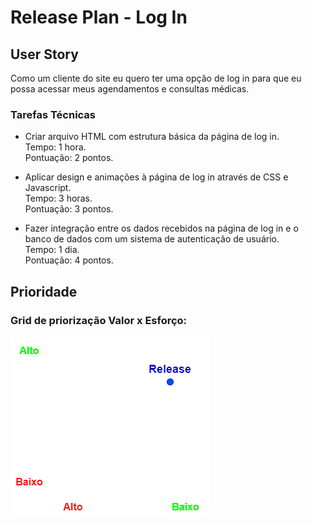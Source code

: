 # Release Plan - Log In

## User Story
Como um cliente do site eu quero ter uma opção de log in para que eu possa acessar meus agendamentos e consultas médicas.

### Tarefas Técnicas
- Criar arquivo HTML com estrutura básica da página de log in. <br>
Tempo: 1 hora. <br>
Pontuação: 2 pontos.

- Aplicar design e animações à página de log in através de CSS e Javascript. <br>
Tempo: 3 horas. <br>
Pontuação: 3 pontos.

- Fazer integração entre os dados recebidos na página de log in e o banco de dados com um sistema de autenticação de usuário. <br>
Tempo: 1 dia. <br>
Pontuação: 4 pontos.

## Prioridade

### Grid de priorização Valor x Esforço:
![Grid de Priorização](/grid_de_priorizacao.png)